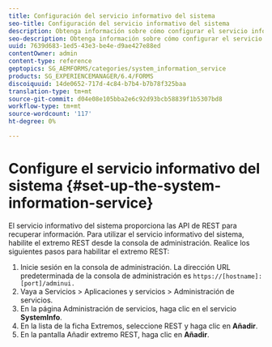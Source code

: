 ```yaml
---
title: Configuración del servicio informativo del sistema
seo-title: Configuración del servicio informativo del sistema
description: Obtenga información sobre cómo configurar el servicio informativo del sistema.
seo-description: Obtenga información sobre cómo configurar el servicio informativo del sistema.
uuid: 7639d683-1ed5-43e3-be4e-d9ae427e88ed
contentOwner: admin
content-type: reference
geptopics: SG_AEMFORMS/categories/system_information_service
products: SG_EXPERIENCEMANAGER/6.4/FORMS
discoiquuid: 14de0652-717d-4c84-b7b4-b7b78f325baa
translation-type: tm+mt
source-git-commit: d04e08e105bba2e6c92d93bcb58839f1b5307bd8
workflow-type: tm+mt
source-wordcount: '117'
ht-degree: 0%

---
```



# Configure el servicio informativo del sistema {#set-up-the-system-information-service}

El servicio informativo del sistema proporciona las API de REST para recuperar información. Para utilizar el servicio informativo del sistema, habilite el extremo REST desde la consola de administración. Realice los siguientes pasos para habilitar el extremo REST:

1. Inicie sesión en la consola de administración. La dirección URL predeterminada de la consola de administración es `https://[hostname]:[port]/adminui.`
1. Vaya a Servicios > Aplicaciones y servicios > Administración de servicios.
1. En la página Administración de servicios, haga clic en el servicio **SystemInfo**.
1. En la lista de la ficha Extremos, seleccione REST y haga clic en **Añadir**.
1. En la pantalla Añadir extremo REST, haga clic en **Añadir**.


